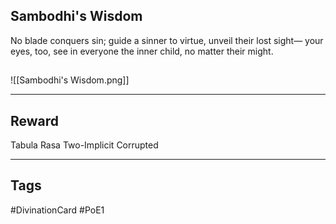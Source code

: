 ## Sambodhi's Wisdom
No blade conquers sin;
guide a sinner to virtue,
unveil their lost sight—
your eyes, too, see in
everyone the inner child,
no matter their might.
## 
![[Sambodhi's Wisdom.png]]

---
## Reward
Tabula Rasa
Two-Implicit
Corrupted

---
## Tags
#DivinationCard
#PoE1
